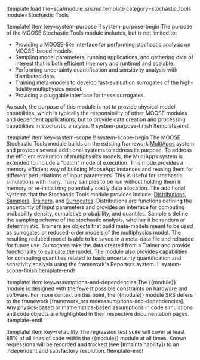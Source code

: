 !template load file=sqa/module_srs.md.template category=stochastic_tools module=Stochastic Tools

!template! item key=system-purpose
!! system-purpose-begin
The purpose of the MOOSE Stochastic Tools module includes, but is not limited
to:

- Providing a MOOSE-like interface for performing stochastic analysis on
  MOOSE-based models.
- Sampling model parameters, running applications, and gathering data of
  interest that is both efficient (memory and runtime) and scalable.
- Performing uncertainty quantification and sensitivity analysis with
  distributed data.
- Training meta-models to develop fast-evaluation surrogates of the
  high-fidelity multiphysics model.
- Providing a pluggable interface for these surrogates.

As such, the purpose of this module is not to provide physical model
capabilities, which is typically the responsibility of other MOOSE modules and
dependent applications, but to provide data creation and processing capabilities
in stochastic analysis.
!! system-purpose-finish
!template-end!

!template! item key=system-scope
!! system-scope-begin
The MOOSE Stochastic Tools module builds on the existing framework [MultiApps](framework:MultiApps/index.md)
system and provides several additional systems to address its purpose. To
address the efficient evaluation of multiphysics models, the MultiApps system
is extended to include a "batch" mode of execution. This mode provides a memory
efficient way of building MooseApp instances and reusing them for different
perturbations of input parameters. This is useful for stochastic simulations
with many, many samples to be run without holding them in memory or
re-initializing potentially costly data allocation. The additional systems that
the Stochastic Tools module provides include: [Distributions](framework:Distributions/index.md),
[Samplers](framework:Samplers/index.md), [Trainers](Trainers/index.md), and [Surrogates](Surrogates/index.md).
Distributions are functions defining the uncertainty of input
parameters and provides an interface for computing probability density,
cumulative probability, and quantiles. Samplers define the sampling scheme of
the stochastic analysis, whether it be random or deterministic. Trainers are
objects that build meta-models meant to be used as surrogates or reduced-order
models of the multiphysics model. The resulting reduced model is able to be
saved in a meta-data file and reloaded for future use. Surrogates take the data
created from a Trainer and provide functionality to evaluate the model. The
module also provides capabilities for computing quantities related to basic
uncertainty quantification and sensitivity analysis using the framework's
Reporters system.
!! system-scope-finish
!template-end!

!template! item key=assumptions-and-dependencies
The {{module}} module is designed with the fewest possible constraints on hardware and software.
For more context on this point, the {{module}} module SRS defers to the framework
[framework_srs.md#assumptions-and-dependencies]. Any physics-based or mathematics-based
assumptions in code simulations and code objects are highlighted in their
respective documentation pages.
!template-end!

!template! item key=reliability
The regression test suite will cover at least 88% of all lines of code within the {{module}}
module at all times. Known regressions will be recorded and tracked (see [#maintainability]) to an
independent and satisfactory resolution.
!template-end!
